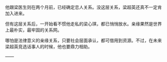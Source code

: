 他跟梁医生则在两个月前，已经确定恋人关系。没这层关系，梁超英还真不一定肯加入进来。

但有这层关系后，一开始看不惯他走私的梁心琪，都已悄悄放水。亲缘果然是世界上最朴实，最牢固的关系网。

哪怕是法律意义的亲缘关系，只要社会层面承认，都可借用到资源。不过，在未来梁超英竞选话事人的时候，他也要鼎力相助。

——

